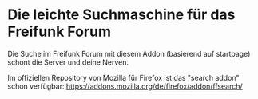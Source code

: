 # Die leichte Suchmaschine für das Freifunk Forum

Die Suche im Freifunk Forum mit diesem Addon (basierend auf startpage) schont die Server und deine Nerven.

Im offiziellen Repository von Mozilla für Firefox ist das "search addon" schon verfügbar: https://addons.mozilla.org/de/firefox/addon/ffsearch/
